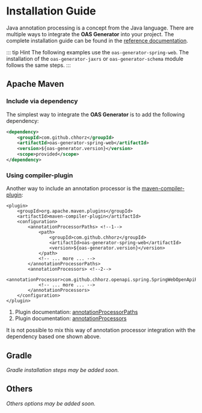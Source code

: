 # Installation Guide

Java annotation processing is a concept from the Java language.
There are multiple ways to integrate the **OAS Generator** into your project.
The complete installation guide can be found in the [reference documentation](https://chhorz.github.io/oas-generator/docs/latest/oas-generator.html#_installation).

::: tip Hint
The following examples use the `oas-generator-spring-web`.
The installation of the `oas-generator-jaxrs` or `oas-generator-schema` module follows the same steps.
:::

## Apache Maven

### Include via dependency
The simplest way to integrate the **OAS Generator** is to add the following dependency:
``` xml
<dependency>
    <groupId>com.github.chhorz</groupId>
    <artifactId>oas-generator-spring-web</artifactId>
    <version>${oas-generator.version}</version>
    <scope>provided</scope>
</dependency>
```

### Using compiler-plugin
Another way to include an annotation processor is the [maven-compiler-plugin](https://maven.apache.org/plugins/maven-compiler-plugin/compile-mojo.html):

``` xml{5,13}
<plugin>
    <groupId>org.apache.maven.plugins</groupId>
    <artifactId>maven-compiler-plugin</artifactId>
    <configuration>
        <annotationProcessorPaths> <!--1-->
            <path>
                <groupId>com.github.chhorz</groupId>
                <artifactId>oas-generator-spring-web</artifactId>
                <version>${oas-generator.version}</version>
            </path>
            <!-- ... more ... -->
        </annotationProcessorPaths>
        <annotationProcessors> <!--2-->
            <annotationProcessor>com.github.chhorz.openapi.spring.SpringWebOpenApiProcessor</annotationProcessor>
            <!-- ... more ... -->
        </annotationProcessors>
    </configuration>
</plugin>
```

1. Plugin documentation: [annotationProcessorPaths](https://maven.apache.org/plugins/maven-compiler-plugin/compile-mojo.html#annotationProcessorPaths)
2. Plugin documentation: [annotationProcessors](https://maven.apache.org/plugins/maven-compiler-plugin/compile-mojo.html#annotationProcessors)

It is not possible to mix this way of annotation processor integration with the dependency based one shown above.


## Gradle
_Gradle installation steps may be added soon._

## Others
_Others options may be added soon._
